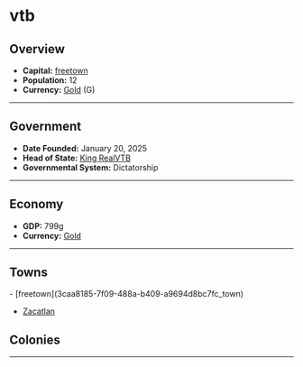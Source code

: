<!--UNDEDITED FILE, remove this entire line if this file has been edited!-->
# <!--NAME-->vtb<!--NAME-->

## Overview

- **Capital:** <!--CAPITAL_LINK-->[freetown](3caa8185-7f09-488a-b409-a9694d8bc7fc_town)<!--CAPITAL_LINK-->
- **Population:** <!--POPULATION-->12<!--POPULATION-->
- **Currency:** <!--CURRENCY_LINK-->[Gold](Gold_currency)<!--CURRENCY_LINK--> (<!--CURRENCY_ABV-->G<!--CURRENCY_ABV-->)

---

## Government

- **Date Founded:** <!--FOUNDED-->January 20, 2025<!--FOUNDED-->
- **Head of State:** <!--LEADER_TITLE_LINK-->[King RealVTB](RealVTB_user)<!--LEADER_TITLE_LINK-->
- **Governmental System:** <!--GOVERNMENT-->Dictatorship<!--GOVERNMENT-->

---

## Economy

- **GDP:** <!--GDP-->799g<!--GDP-->
- **Currency:** <!--CURRENCY_LINK-->[Gold](Gold_currency)<!--CURRENCY_LINK-->

---

## Towns

<!--TOWNS-->- [freetown](3caa8185-7f09-488a-b409-a9694d8bc7fc_town)
- [Zacatlan](3349f2df-bbfc-45b8-8353-966102f7544e_town)<!--TOWNS-->

## Colonies

<!--COLONIES--><!--COLONIES-->

---